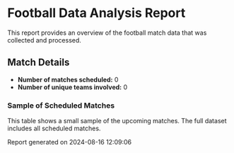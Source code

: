 # Football Data Analysis Report

This report provides an overview of the football match data that was collected and processed.

## Match Details

- **Number of matches scheduled:** 0
- **Number of unique teams involved:** 0

### Sample of Scheduled Matches


This table shows a small sample of the upcoming matches. The full dataset includes all scheduled matches.

Report generated on 2024-08-16 12:09:06
